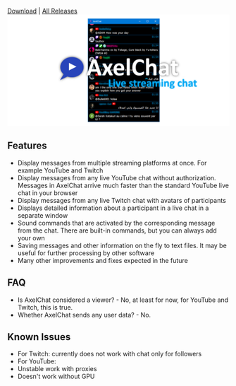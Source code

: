 [Download](https://github.com/3dproger/axelchat/releases/latest/) |
[All Releases](https://github.com/3dproger/AxelChat/releases)
![Image](images/github-social5a.png)

## Features
- Display messages from multiple streaming platforms at once. For example YouTube and Twitch
- Display messages from any live YouTube chat without authorization. Messages in AxelChat arrive much faster than the standard YouTube live chat in your browser
- Display messages from any live Twitch chat with avatars of participants
- Displays detailed information about a participant in a live chat in a separate window
- Sound commands that are activated by the corresponding message from the chat. There are built-in commands, but you can always add your own
- Saving messages and other information on the fly to text files. It may be useful for further processing by other software
- Many other improvements and fixes expected in the future
## FAQ
- Is AxelChat considered a viewer? - No, at least for now, for YouTube and Twitch, this is true.
- Whether AxelChat sends any user data? - No.
## Known Issues
- For Twitch: currently does not work with chat only for followers
- For YouTube: 
- Unstable work with proxies
- Doesn't work without GPU
